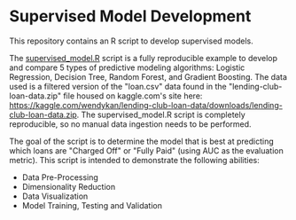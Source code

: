 # Supervised Model Development
This repository contains an R script to develop supervised models.

The [supervised_model.R](https://github.com/b-shelton/technical_examples/blob/master/machine_learning/supervised_model/supervised_model.R) script is a fully reproducible example to develop and compare 5 types of predictive modeling algorithms: Logistic Regression, Decision Tree, Random Forest, and Gradient Boosting. The data used is a filtered version of the "loan.csv" data found in the "lending-club-loan-data.zip" file housed on kaggle.com's site here: https://kaggle.com/wendykan/lending-club-loan-data/downloads/lending-club-loan-data.zip. The supervised_model.R script is completely reproducible, so no manual data ingestion needs to be performed.

The goal of the script is to determine the model that is best at predicting which loans are "Charged Off" or "Fully Paid" (using AUC as the evaluation metric). This script is intended to demonstrate the following abilities:
- Data Pre-Processing
- Dimensionality Reduction
- Data Visualization
- Model Training, Testing and Validation
